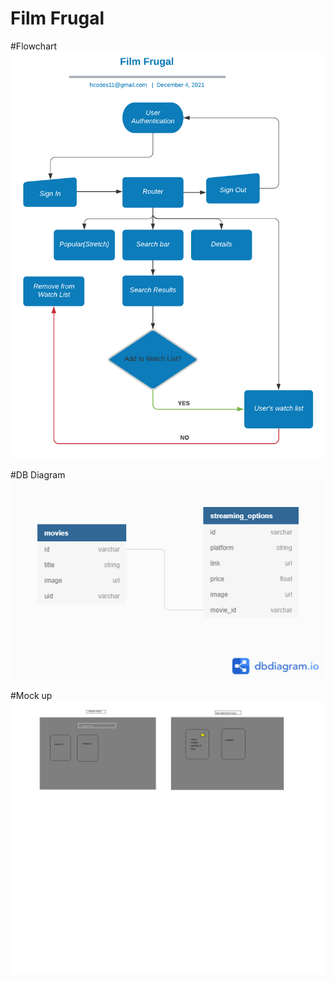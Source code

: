 # Film Frugal

#Flowchart
![Flow Chart](./documentation/flowchart.png)

#DB Diagram
![DB Diagram](./documentation/db.png)

#Mock up
![Mock up](./documentation/mockup.png)